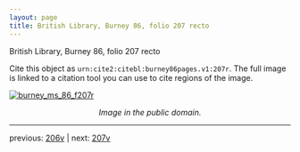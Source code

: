 ```yaml
---
layout: page
title: British Library, Burney 86, folio 207 recto
---
```


British Library, Burney 86, folio 207 recto

Cite this object as `urn:cite2:citebl:burney86pages.v1:207r`.  The full image is linked to a citation tool you can use to cite regions of the image.

[![burney_ms_86_f207r](http://www.homermultitext.org/iipsrv?IIIF=/project/homer/pyramidal/deepzoom/citebl/burney86imgs/v1/burney_ms_86_f207r.tif/full/800,/0/default.jpg)](http://www.homermultitext.org/ict2/?urn=urn:cite2:citebl:burney86imgs.v1:burney_ms_86_f207r) 

<p style="text-align: center; font-style: italic;">Image in the public domain.</p>

---

previous: [206v](../206v/) | next: [207v](../207v/)